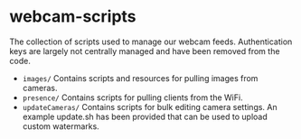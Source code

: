# webcam-scripts

The collection of scripts used to manage our webcam feeds. Authentication keys are largely not centrally managed and have been removed from the code.

* `images/` Contains scripts and resources for pulling images from cameras.
* `presence/` Contains scripts for pulling clients from the WiFi.
* `updateCameras/` Contains scripts for bulk editing camera settings. An example update.sh has been provided that can be used to upload custom watermarks.
